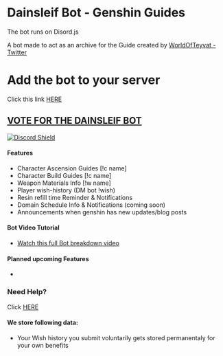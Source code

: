 # Dainsleif Bot - Genshin Guides

The bot runs on Disord.js 

A bot made to act as an archive for the Guide created by [WorldOfTeyvat - Twitter](https://twitter.com/WorldOfTeyvat)

# Add the bot to your server

Click this link [HERE](https://discord.com/api/oauth2/authorize?client_id=872528910301163551&permissions=8&scope=bot%20applications.commands)

## [VOTE FOR THE DAINSLEIF BOT](https://top.gg/bot/872528910301163551/vote)

[![Discord Shield](https://discord.com/api/guilds/847884308353122396/widget.png?style=shield)](https://discord.gg/worldofteyvat)

#### Features

- Character Ascension Guides [!c name]
- Character Build Guides [!c name]
- Weapon Materials Info [!w name]
- Player wish-history (DM bot !wish)
- Resin refill time Reminder & Notifications
- Domain Schedule Info & Notifications (coming soon)
- Announcements when genshin has new updates/blog posts


#### Bot Video Tutorial

- [Watch this full Bot breakdown video](https://youtu.be/b4pmqyxYuQ4)

#### Planned upcoming Features

-

### Need Help?

Click [HERE](https://discord.gg/m2zg7tmsYv)

#### We store following data: 

- Your Wish history you submit voluntarily gets stored permanentaly for your own benefits

